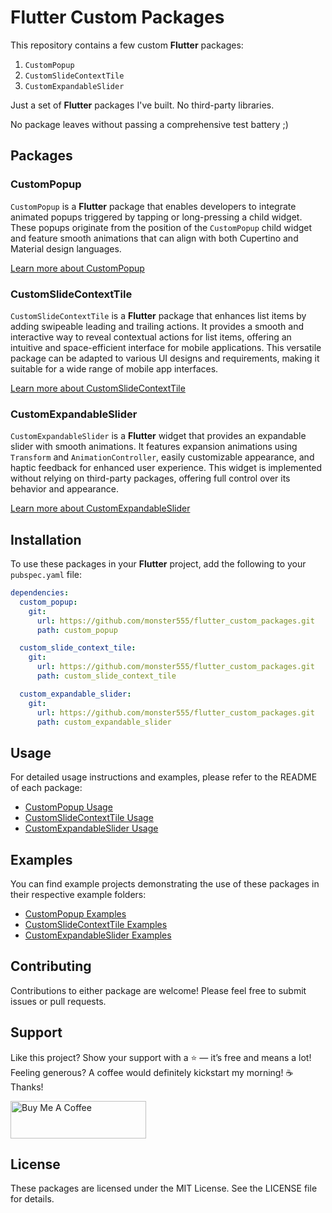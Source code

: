 # Flutter Custom Packages

This repository contains a few custom **Flutter** packages:

1. `CustomPopup`
2. `CustomSlideContextTile`
3. `CustomExpandableSlider`

Just a set of **Flutter** packages I've built. No third-party libraries.

No package leaves without passing a comprehensive test battery ;)

## Packages

### CustomPopup

`CustomPopup` is a **Flutter** package that enables developers to integrate animated popups triggered by tapping or long-pressing a child widget. These popups originate from the position of the `CustomPopup` child widget and feature smooth animations that can align with both Cupertino and Material design languages.

[Learn more about CustomPopup](./custom_popup/README.md)

### CustomSlideContextTile

`CustomSlideContextTile` is a **Flutter** package that enhances list items by adding swipeable leading and trailing actions. It provides a smooth and interactive way to reveal contextual actions for list items, offering an intuitive and space-efficient interface for mobile applications. This versatile package can be adapted to various UI designs and requirements, making it suitable for a wide range of mobile app interfaces.

[Learn more about CustomSlideContextTile](./custom_slide_context_tile/README.md)

### CustomExpandableSlider

`CustomExpandableSlider` is a **Flutter** widget that provides an expandable slider with smooth animations. It features expansion animations using `Transform` and `AnimationController`, easily customizable appearance, and haptic feedback for enhanced user experience. This widget is implemented without relying on third-party packages, offering full control over its behavior and appearance.

[Learn more about CustomExpandableSlider](./custom_expandable_slider/README.md)

## Installation

To use these packages in your **Flutter** project, add the following to your `pubspec.yaml` file:

```yaml
dependencies:
  custom_popup:
    git:
      url: https://github.com/monster555/flutter_custom_packages.git
      path: custom_popup

  custom_slide_context_tile:
    git:
      url: https://github.com/monster555/flutter_custom_packages.git
      path: custom_slide_context_tile

  custom_expandable_slider:
    git:
      url: https://github.com/monster555/flutter_custom_packages.git
      path: custom_expandable_slider
```

## Usage

For detailed usage instructions and examples, please refer to the README of each package:

- [CustomPopup Usage](./custom_popup/README.md#usage)
- [CustomSlideContextTile Usage](./custom_slide_context_tile/README.md#basic-usage)
- [CustomExpandableSlider Usage](./custom_expandable_slider/README.md#usage)

## Examples

You can find example projects demonstrating the use of these packages in their respective example folders:
- [CustomPopup Examples](./custom_popup/example/)
- [CustomSlideContextTile Examples](./custom_slide_context_tile/example/)
- [CustomExpandableSlider Examples](./custom_expandable_slider/example/)

## Contributing

Contributions to either package are welcome! Please feel free to submit issues or pull requests.

## Support
Like this project? Show your support with a ⭐️ — it’s free and means a lot!<br> 
Feeling generous? A coffee would definitely kickstart my morning! ☕ Thanks!

<a href="https://www.buymeacoffee.com/danicoy" target="_blank"><img src="https://cdn.buymeacoffee.com/buttons/v2/default-yellow.png" alt="Buy Me A Coffee" style="height: 60px !important;width: 217px !important;" ></a>

## License

These packages are licensed under the MIT License. See the LICENSE file for details.
